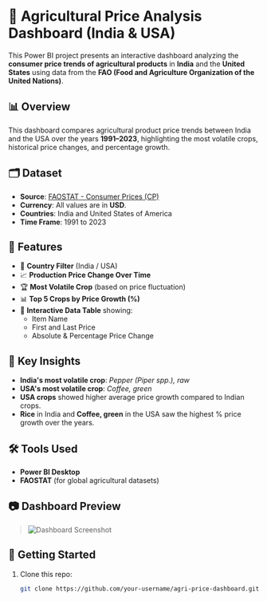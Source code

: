 # 🌾 Agricultural Price Analysis Dashboard (India & USA)

This Power BI project presents an interactive dashboard analyzing the **consumer price trends of agricultural products** in **India** and the **United States** using data from the **FAO (Food and Agriculture Organization of the United Nations)**.

## 📊 Overview

This dashboard compares agricultural product price trends between India and the USA over the years **1991–2023**, highlighting the most volatile crops, historical price changes, and percentage growth.

## 🗂 Dataset

- **Source**: [FAOSTAT - Consumer Prices (CP)](https://www.fao.org/faostat/en/#data/CP)
- **Currency**: All values are in **USD**.
- **Countries**: India and United States of America
- **Time Frame**: 1991 to 2023

## 🧩 Features

- 🔎 **Country Filter** (India / USA)
- 📈 **Production Price Change Over Time**
- 🏆 **Most Volatile Crop** (based on price fluctuation)
- 📊 **Top 5 Crops by Price Growth (%)**
- 📄 **Interactive Data Table** showing:
  - Item Name
  - First and Last Price
  - Absolute & Percentage Price Change

## 📌 Key Insights

- **India's most volatile crop**: *Pepper (Piper spp.), raw*
- **USA's most volatile crop**: *Coffee, green*
- **USA crops** showed higher average price growth compared to Indian crops.
- **Rice** in India and **Coffee, green** in the USA saw the highest % price growth over the years.

## 🛠 Tools Used

- **Power BI Desktop**
- **FAOSTAT** (for global agricultural datasets)

## 📷 Dashboard Preview

> ![Dashboard Screenshot](./path-to-your-dashboard-image.png)  


## 🚀 Getting Started

1. Clone this repo:
   ```bash
   git clone https://github.com/your-username/agri-price-dashboard.git
